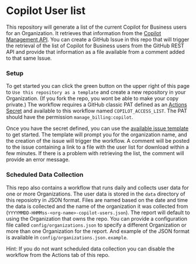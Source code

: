 # Copilot User list
This repository will generate a list of the current Copilot for Business users for an Organization.  It retrieves that information from the [Copilot Management API](https://docs.github.com/en/rest/copilot/copilot-business?apiVersion=2022-11-28#list-all-copilot-business-seat-assignments-for-an-organization). You can create a GitHub Issue in this repo that will trigger the retrieval of the list of Copilot for Business users from the GitHub REST API and provide that information as a file available from a comment added to that same Issue.

### Setup
To get started you can click the green button on the upper right of this page to `Use this repository as a template` and create a new repository in your Organization.  (If you fork the repo, you wont be able to make your copy private.) The workflow requires a GitHub classic PAT defined as an [Actions Secret](../../settings/secrets/actions) and available to this workflow named `COPILOT_ACCESS_LIST`.  The PAT should have the permission `manage_billing:copilot`. 

Once you have the secret defined, you can use the [available issue template](../../issues/new?assignees=&labels=copilot-users&projects=&template=list-active-users.yaml&title=List+Copilot+Users) to get started.  The template will prompt you for the organization name, and the creation of the issue will trigger the workflow.  A comment will be posted to the issue containing a link to a file with the user list for download within a few minutes.  If there is a problem with retrieving the list, the comment will provide an error message.

### Scheduled Data Collection
This repo also contains a workflow that runs daily and collects user data for one or more Organizations.  The user data is stored in the `data` directory of this reposiotry in JSON format.  Files are named based on the date and time the data is collected and the name of the organization it was collected from (`YYYYMMDD-HHMMss-<org-name>-copilot-users.json`).  The report will default to using the Organization that owns the repo.  You can provide a configuration file called `config/organizations.json` to specify a different Organization or more than one Organization for the report.  And example of the JSON format is available in `config/organizations.json.example`.

Hint: If you do not want scheduled data collection you can disable the workflow from the Actions tab of this repo.